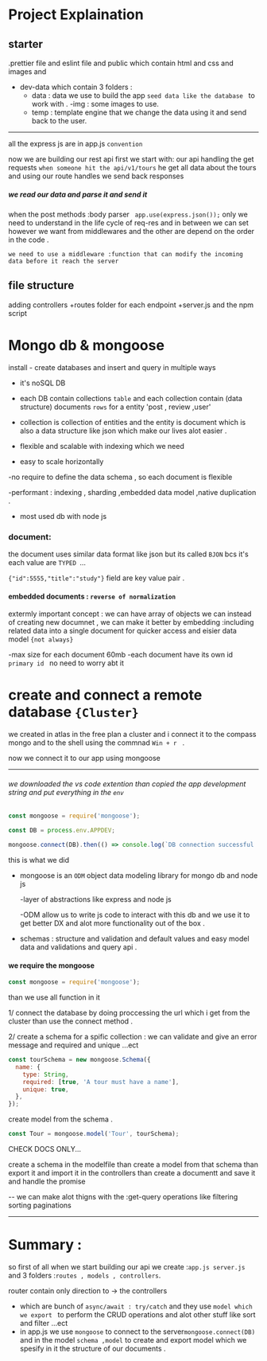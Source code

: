 # Project Explaination

## starter

.prettier file and eslint file and public which contain html and css and images and

- dev-data which contain 3 folders :
  - data : data we use to build the app `seed data like the database ` to work with .
    -img : some images to use.
  - temp : template engine that we change the data using it and send back to the user.

---

all the express js are in app.js `convention`

now we are building our rest api first we start with:
our api handling the get requests `when someone hit the api/v1/tours` he get all data about the tours and using our route handles we send back responses

##### we read our data and parse it and send it

when the post methods :body parser ` app.use(express.json());`
only we need to understand in the life cycle of req-res and in between we can set however we want from middlewares and the other are depend on the order in the code .

`we need to use a middleware :function that can modify the incoming data before it reach the server`

## file structure

adding controllers +routes folder for each endpoint +server.js and the npm script

# Mongo db & mongoose

install - create databases and insert and query in multiple ways

- it's noSQL DB
- each DB contain collections `table` and each collection contain (data structure) documents `rows` for a entity 'post , review ,user'

- collection is collection of entities and the entity is document which is also a data structure like json which make our lives alot easier .

- flexible and scalable with indexing which we need

- easy to scale horizontally

-no require to define the data schema , so each document is flexible

-performant : indexing , sharding ,embedded data model ,native duplication .

- most used db with node js

### document:

the document uses similar data format like json but its called `BJON` bcs it's each value are `TYPED `...

`{"id":5555,"title":"study"}` field are key value pair .

#### embedded documents : `reverse of normalization `

extermly important concept : we can have array of objects
we can instead of creating new documnet , we can make it better by embedding :including related data into a single document for quicker access and eisier data model `{not always}`

-max size for each document 60mb
-each document have its own id `primary id ` no need to worry abt it

# create and connect a remote database `{Cluster}`

we created in atlas in the free plan a cluster and i connect it to the compass mongo and to the shell using the commnad `Win + r ` .

now we connect it to our app using mongoose

---

###### we downloaded the vs code extention than copied the app development string and put everything in the `env`

```js
const mongoose = require('mongoose');

const DB = process.env.APPDEV;

mongoose.connect(DB).then(() => console.log(`DB connection successful !`));
```

this is what we did

- mongoose is an `ODM` object data modeling library for mongo db and node js

  -layer of abstractions like express and node js

  -ODM allow us to write js code to interact with this db and we use it to get better DX and alot more functionality out of the box .

- schemas : structure and validation and default values and easy model data and validations and query api .

#### we require the mongoose

```js
const mongoose = require('mongoose');
```

than we use all function in it

1/ connect the database by doing proccessing the url which i get from the cluster than use the connect method .

2/ create a schema for a spific collection : we can validate and give an error message and required and unique ...ect

```js
const tourSchema = new mongoose.Schema({
  name: {
    type: String,
    required: [true, 'A tour must have a name'],
    unique: true,
  },
});
```

create model from the schema .

```js
const Tour = mongoose.model('Tour', tourSchema);
```

CHECK DOCS ONLY...

create a schema in the modelfile than create a model from that schema than export it and import it in the controllers than create a documentt and save it and handle the promise

-- we can make alot thigns with the :get-query operations like filtering sorting paginations

---

# Summary :

so first of all when we start building our api we create :`app.js server.js`
and 3 folders :`routes , models , controllers`.

router contain only direction to -> the controllers

- which are bunch of `async/await : try/catch` and they use `model which we export ` to perform the CRUD operations and alot other stuff like sort and filter ...ect
- in app.js we use `mongoose` to connect to the server`mongoose.connect(DB)` and in the model `schema ,model` to create and export model which we spesify in it the structure of our documents .
